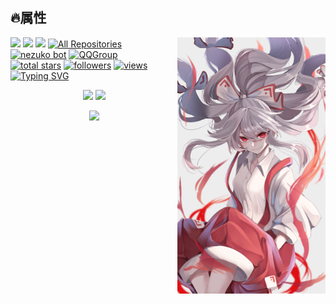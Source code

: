 
<!--
**I-linmeng-I/I-linmeng-I** is a ✨ _special_ ✨ repository because its `README.md` (this file) appears on your GitHub profile.

Here are some ideas to get you started:

- 🔭 I’m currently working on ...
- 🌱 I’m currently learning ...
- 👯 I’m looking to collaborate on ...
- 🤔 I’m looking for help with ...
- 💬 Ask me about ...
- 📫 How to reach me: ...
- 😄 Pronouns: ...
- ⚡ Fun fact: ...
-->
## 🔥属性
<img align="right" width="47%" src="https://github.com/I-linmeng-I/I-linmeng-I/blob/main/84221230_p0.png"/>
  <a href="https://github.com/I-linmeng-I"><img width="50%" src="https://github-readme-stats.vercel.app/api?username=I-linmeng-I&theme=monokai&title_color=ff3068?"></a>
  <a href="https://github.com/I-linmeng-I"><img width="50%" src="https://github-readme-stats.vercel.app/api/top-langs/?username=I-linmeng-I&theme=monokai&layout=compact"></a>
  <a href="https://github.com/I-linmeng-I"><img width="50%" src="http://github-readme-streak-stats.herokuapp.com/?user=I-linmeng-I&theme=monokai&date_format=M%20j%5B%2C%20Y%5D&ring=ff3068&fire=ff3068&sideNums=ff3068"></a>
  <a href="https://github.com/I-linmeng-I?tab=repositories&sort=stargazers" align="left"><img alt="All Repositories" title="All Repositories" src="https://custom-icon-badges.herokuapp.com/badge/-All%20Repos-2962FF?style=for-the-badge&logoColor=white&logo=repo"/></a>
  <a href="https://space.bilibili.com/25121455">
    <img alt="nezuko bot" title="Check out Bilibili" src="https://custom-icon-badges.herokuapp.com/badge/View%20BiliBili-D15E9B.svg?color=%23E05D44&label=bilibili&logo=bilibili&logoColor=white&style=for-the-badge&labelColor=CE4630"/></a> 
  <a href="http://qm.qq.com/cgi-bin/qm/qr?_wv=1027&k=Vk2UPJKkIjanAcIWhT4uz-GV0Im64A3T&authKey=LUsyVQ8MJfmwch93B3%2FOoOvOM2si3ginumdt73fsq1mAGOGUUqD4ykSnWNsNMMlB&noverify=0&group_code=631487094">
    <img alt="QQGroup" title="Join My QQGroup" src="https://custom-icon-badges.herokuapp.com/badge/QQGroup-D15E9B.svg?color=749bff&logo=comments&logoColor=white&style=for-the-badge&labelColor=72a2fa"/></a><br>
  <a href="https://github.com/I-linmeng-I?tab=repositories&sort=stargazers">
    <img alt="total stars" title="Total stars on GitHub" src="https://custom-icon-badges.herokuapp.com/badge/dynamic/json?logo=star&host=formatted-dynamic-badges.herokuapp.com&formatter=metric&style=for-the-badge&color=55960c&labelColor=%23488207&label=stars&query=%24.stars&url=https%3A%2F%2Fapi.github-star-counter.workers.dev%2Fuser%2FI-linmeng-I"/></a>
  <a href="https://github.com/I-linmeng-I?tab=followers">
    <img alt="followers" title="Follow me on Github" src="https://custom-icon-badges.herokuapp.com/github/followers/I-linmeng-I?color=236ad3&labelColor=1155ba&style=for-the-badge&logo=person-add&label=Follow&logoColor=white"/></a>
  <a href="https://github.com/I-linmeng-I">
    <img alt="views" title="GitHub profile views" src="https://kounter.tk/badge/I-linmeng-I?label=&color=333&style=for-the-badge&cntSuffix=%20Views"/></a>
    <a href="https://git.io/typing-svg"><img src="https://readme-typing-svg.demolab.com?font=ZCOOL+QingKe+HuangYou&size=36&pause=1000&color=E45353&center=true&vCenter=true&width=435&lines=Duel%EF%BC%81%E6%9D%A5%E5%90%A7%EF%BC%8C%E6%97%85%E9%B8%9F%E4%B8%8A%E5%A4%A7%E5%88%86%EF%BC%81;%E7%A0%B4%E9%98%B2%E4%BA%86%2C%E7%8E%A9%E9%AD%94%E6%95%91%E4%BA%86%2C%E7%8B%97%E9%83%BD%E4%B8%8D%E7%8E%A9%E6%97%85%E9%B8%9F%E6%8D%8F" alt="Typing SVG" /></a>
    
<p align="center">
  <a href="https://space.bilibili.com/25121455"><img width="49.5%" src="https://stats-cards-eight.vercel.app/api/bilibili/?id=25121455&theme=monokai&lang=zh-CN"></a>
  <a href="https://space.bilibili.com/25121455"><img width="49.5%" src="https://stats-cards-eight.vercel.app/api/mycard/?username=林蒙のゲーム&theme=monokai&lang=zh-CN"></a>
</p>

<div align="center"> <img src="https://github-readme-activity-graph.vercel.app/graph?username=I-linmeng-I&theme=high-contrast" /> </div>
